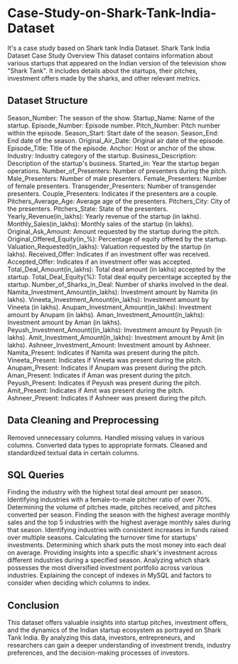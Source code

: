 # Case-Study-on-Shark-Tank-India-Dataset
It's a case study based on Shark tank India Dataset.
Shark Tank India Dataset Case Study
Overview
This dataset contains information about various startups that appeared on the Indian version of the television show "Shark Tank". It includes details about the startups, their pitches, investment offers made by the sharks, and other relevant metrics.

## Dataset Structure
Season_Number: The season of the show.
Startup_Name: Name of the startup.
Episode_Number: Episode number.
Pitch_Number: Pitch number within the episode.
Season_Start: Start date of the season.
Season_End: End date of the season.
Original_Air_Date: Original air date of the episode.
Episode_Title: Title of the episode.
Anchor: Host or anchor of the show.
Industry: Industry category of the startup.
Business_Description: Description of the startup's business.
Started_in: Year the startup began operations.
Number_of_Presenters: Number of presenters during the pitch.
Male_Presenters: Number of male presenters.
Female_Presenters: Number of female presenters.
Transgender_Presenters: Number of transgender presenters.
Couple_Presenters: Indicates if the presenters are a couple.
Pitchers_Average_Age: Average age of the presenters.
Pitchers_City: City of the presenters.
Pitchers_State: State of the presenters.
Yearly_Revenue(in_lakhs): Yearly revenue of the startup (in lakhs).
Monthly_Sales(in_lakhs): Monthly sales of the startup (in lakhs).
Original_Ask_Amount: Amount requested by the startup during the pitch.
Original_Offered_Equity(in_%): Percentage of equity offered by the startup.
Valuation_Requested(in_lakhs): Valuation requested by the startup (in lakhs).
Received_Offer: Indicates if an investment offer was received.
Accepted_Offer: Indicates if an investment offer was accepted.
Total_Deal_Amount(in_lakhs): Total deal amount (in lakhs) accepted by the startup.
Total_Deal_Equity(%): Total deal equity percentage accepted by the startup.
Number_of_Sharks_in_Deal: Number of sharks involved in the deal.
Namita_Investment_Amount(in_lakhs): Investment amount by Namita (in lakhs).
Vineeta_Investment_Amount(in_lakhs): Investment amount by Vineeta (in lakhs).
Anupam_Investment_Amount(in_lakhs): Investment amount by Anupam (in lakhs).
Aman_Investment_Amount(in_lakhs): Investment amount by Aman (in lakhs).
Peyush_Investment_Amount((in_lakhs): Investment amount by Peyush (in lakhs).
Amit_Investment_Amount(in_lakhs): Investment amount by Amit (in lakhs).
Ashneer_Investment_Amount: Investment amount by Ashneer.
Namita_Present: Indicates if Namita was present during the pitch.
Vineeta_Present: Indicates if Vineeta was present during the pitch.
Anupam_Present: Indicates if Anupam was present during the pitch.
Aman_Present: Indicates if Aman was present during the pitch.
Peyush_Present: Indicates if Peyush was present during the pitch.
Amit_Present: Indicates if Amit was present during the pitch.
Ashneer_Present: Indicates if Ashneer was present during the pitch.
## Data Cleaning and Preprocessing
Removed unnecessary columns.
Handled missing values in various columns.
Converted data types to appropriate formats.
Cleaned and standardized textual data in certain columns.
## SQL Queries
Finding the industry with the highest total deal amount per season.
Identifying industries with a female-to-male pitcher ratio of over 70%.
Determining the volume of pitches made, pitches received, and pitches converted per season.
Finding the season with the highest average monthly sales and the top 5 industries with the highest average monthly sales during that season.
Identifying industries with consistent increases in funds raised over multiple seasons.
Calculating the turnover time for startups' investments.
Determining which shark puts the most money into each deal on average.
Providing insights into a specific shark's investment across different industries during a specified season.
Analyzing which shark possesses the most diversified investment portfolio across various industries.
Explaining the concept of indexes in MySQL and factors to consider when deciding which columns to index.
## Conclusion
This dataset offers valuable insights into startup pitches, investment offers, and the dynamics of the Indian startup ecosystem as portrayed on Shark Tank India. By analyzing this data, investors, entrepreneurs, and researchers can gain a deeper understanding of investment trends, industry preferences, and the decision-making processes of investors.

